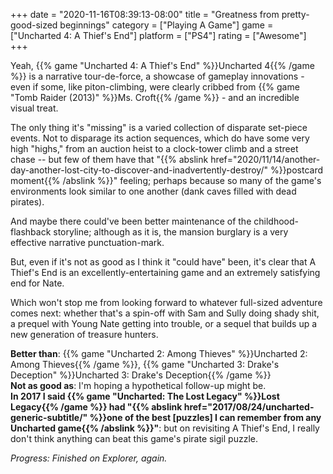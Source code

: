 +++
date = "2020-11-16T08:39:13-08:00"
title = "Greatness from pretty-good-sized beginnings"
category = ["Playing A Game"]
game = ["Uncharted 4: A Thief's End"]
platform = ["PS4"]
rating = ["Awesome"]
+++

Yeah, {{% game "Uncharted 4: A Thief's End" %}}Uncharted 4{{% /game %}} is a narrative tour-de-force, a showcase of gameplay innovations - even if some, like piton-climbing, were clearly cribbed from {{% game "Tomb Raider (2013)" %}}Ms. Croft{{% /game %}} - and an incredible visual treat.

The only thing it's "missing" is a varied collection of disparate set-piece events.  Not to disparage its action sequences, which do have some very high "highs," from an auction heist to a clock-tower climb and a street chase -- but few of them have that "{{% abslink href="2020/11/14/another-day-another-lost-city-to-discover-and-inadvertently-destroy/" %}}postcard moment{{% /abslink %}}" feeling; perhaps because so many of the game's environments look similar to one another (dank caves filled with dead pirates).

And maybe there could've been better maintenance of the childhood-flashback storyline; although as it is, the mansion burglary is a very effective narrative punctuation-mark.

But, even if it's not as good as I think it "could have" been, it's clear that A Thief's End is an excellently-entertaining game and an extremely satisfying end for Nate.

Which won't stop me from looking forward to whatever full-sized adventure comes next: whether that's a spin-off with Sam and Sully doing shady shit, a prequel with Young Nate getting into trouble, or a sequel that builds up a new generation of treasure hunters.

<b>Better than</b>: {{% game "Uncharted 2: Among Thieves" %}}Uncharted 2: Among Thieves{{% /game %}}, {{% game "Uncharted 3: Drake's Deception" %}}Uncharted 3: Drake's Deception{{% /game %}}  
<b>Not as good as</b>: I'm hoping a hypothetical follow-up might be.  
<b>In 2017 I said {{% game "Uncharted: The Lost Legacy" %}}Lost Legacy{{% /game %}} had "{{% abslink href="2017/08/24/uncharted-generic-subtitle/" %}}one of the best [puzzles] I can remember from any Uncharted game{{% /abslink %}}"</b>: but on revisiting A Thief's End, I really don't think anything can beat this game's pirate sigil puzzle.

<i>Progress: Finished on Explorer, again.</i>
